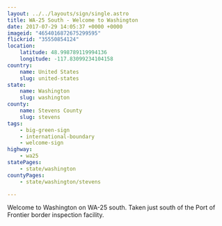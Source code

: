 ```yaml
---
layout: ../../layouts/sign/single.astro
title: WA-25 South - Welcome to Washington
date: 2017-07-29 14:05:37 +0000 +0000
imageid: "4654016872675299595"
flickrid: "35550854124"
location:
    latitude: 48.998789119994136
    longitude: -117.83099234104158
country:
    name: United States
    slug: united-states
state:
    name: Washington
    slug: washington
county:
    name: Stevens County
    slug: stevens
tags:
    - big-green-sign
    - international-boundary
    - welcome-sign
highway:
    - wa25
statePages:
    - state/washington
countyPages:
    - state/washington/stevens

---
```

Welcome to Washington on WA-25 south.  Taken just south of the Port of Frontier border inspection facility.